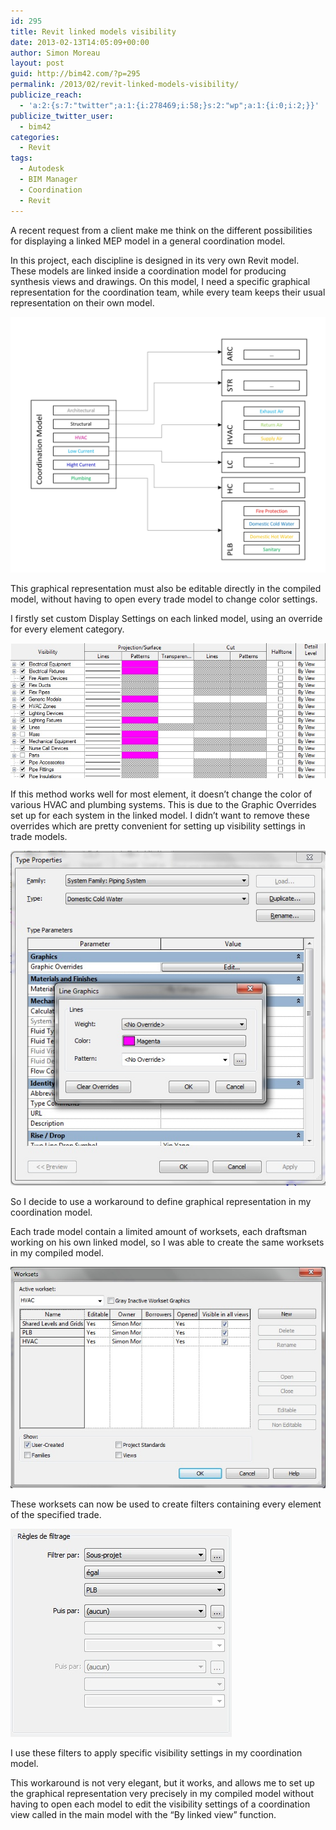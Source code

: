 ```yaml
---
id: 295
title: Revit linked models visibility
date: 2013-02-13T14:05:09+00:00
author: Simon Moreau
layout: post
guid: http://bim42.com/?p=295
permalink: /2013/02/revit-linked-models-visibility/
publicize_reach:
  - 'a:2:{s:7:"twitter";a:1:{i:278469;i:58;}s:2:"wp";a:1:{i:0;i:2;}}'
publicize_twitter_user:
  - bim42
categories:
  - Revit
tags:
  - Autodesk
  - BIM Manager
  - Coordination
  - Revit
---
```

A recent request from a client make me think on the different possibilities for displaying a linked MEP model in a general coordination model.

In this project, each discipline is designed in its very own Revit model. These models are linked inside a coordination model for producing synthesis views and drawings. On this model, I need a specific graphical representation for the coordination team, while every team keeps their usual representation on their own model.

![modelorganization1](/assets/2013/02/modelorganization1.jpg)

This graphical representation must also be editable directly in the compiled model, without having to open every trade model to change color settings.

I firstly set custom Display Settings on each linked model, using an override for every element category.

![override](/assets/2013/02/override.jpg)

If this method works well for most element, it doesn’t change the color of various HVAC and plumbing systems. This is due to the Graphic Overrides set up for each system in the linked model. I didn’t want to remove these overrides which are pretty convenient for setting up visibility settings in trade models.

![intheplbmodel](/assets/2013/02/intheplbmodel.jpg)

So I decide to use a workaround to define graphical representation in my coordination model.

Each trade model contain a limited amount of worksets, each draftsman working on his own linked model, so I was able to create the same worksets in my compiled model.

![incoordinationmodel](/assets/2013/02/incoordinationmodel.jpg)

These worksets can now be used to create filters containing every element of the specified trade.

![filtering](/assets/2013/02/filtering.jpg)

I use these filters to apply specific visibility settings in my coordination model.

This workaround is not very elegant, but it works, and allows me to set up the graphical representation very precisely in my compiled model without having to open each model to edit the visibility settings of a coordination view called in the main model with the “By linked view” function.